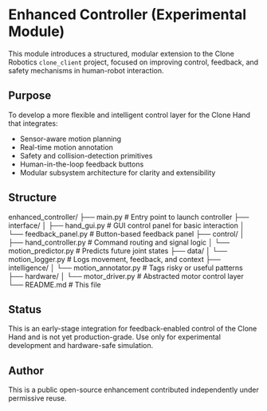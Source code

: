 # Enhanced Controller (Experimental Module)

This module introduces a structured, modular extension to the Clone Robotics `clone_client` project, focused on improving control, feedback, and safety mechanisms in human-robot interaction.

## Purpose

To develop a more flexible and intelligent control layer for the Clone Hand that integrates:

- Sensor-aware motion planning
- Real-time motion annotation
- Safety and collision-detection primitives
- Human-in-the-loop feedback buttons
- Modular subsystem architecture for clarity and extensibility

## Structure

enhanced_controller/
├── main.py # Entry point to launch controller
├── interface/
│ ├── hand_gui.py # GUI control panel for basic interaction
│ └── feedback_panel.py # Button-based feedback panel
├── control/
│ ├── hand_controller.py # Command routing and signal logic
│ └── motion_predictor.py # Predicts future joint states
├── data/
│ └── motion_logger.py # Logs movement, feedback, and context
├── intelligence/
│ └── motion_annotator.py # Tags risky or useful patterns
├── hardware/
│ └── motor_driver.py # Abstracted motor control layer
└── README.md # This file

## Status

This is an early-stage integration for feedback-enabled control of the Clone Hand and is not yet production-grade. Use only for experimental development and hardware-safe simulation.

## Author

This is a public open-source enhancement contributed independently under permissive reuse.
